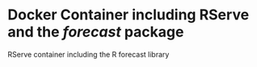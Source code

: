 # Docker Container including RServe and the *forecast* package

RServe container including the R forecast library
